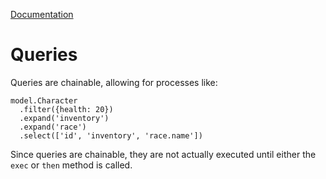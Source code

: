 [Documentation](index.md)

# Queries

Queries are chainable, allowing for processes like:

    model.Character
      .filter({health: 20})
      .expand('inventory')
      .expand('race')
      .select(['id', 'inventory', 'race.name'])

Since queries are chainable, they are not actually executed until either the `exec` or `then` method is called.

